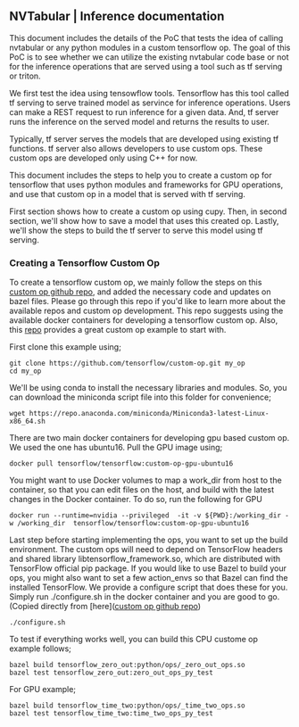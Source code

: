 ## NVTabular | Inference documentation

This document includes the details of the PoC that tests the idea of calling nvtabular or any
python modules in a custom tensorflow op. The goal of this PoC is to see whether we can utilize
the existing nvtabular code base or not for the inference operations that are served
using a tool such as tf serving or triton.

We first test the idea using tensowflow tools. Tensorflow has this tool called tf serving to serve
trained model as servince for inference operations. Users can make a REST request to run inference
for a given data. And, tf server runs the inference on the served model and returns the results to user.

Typically, tf server serves the models that are developed using existing tf functions. tf server also
allows developers to use custom ops. These custom ops are developed only using C++ for now.

This document includes the steps to help you to create a custom op for tensorflow that uses python 
modules and frameworks for GPU operations, and use that custom op in a model that is served with tf serving.

First section shows how to create a custom op using cupy. Then, in second section, we'll show how to
save a model that uses this created op. Lastly, we'll show the steps to build the tf server to serve
this model using tf serving.

### Creating a Tensorflow Custom Op

To create a tensorflow custom op, we mainly follow the steps on this [custom op github repo](https://github.com/tensorflow/custom-op), and
added the necessary code and updates on bazel files. Please go through this repo if you'd like to learn more about
the available repos and custom op development. This repo suggests using the available docker containers
for developing a tensorflow custom op. Also, this [repo](https://github.com/tensorflow/custom-op.git) provides
a great custom op example to start with.

First clone this example using;

```
git clone https://github.com/tensorflow/custom-op.git my_op
cd my_op
```

We'll be using conda to install the necessary libraries and modules. So, you can download the miniconda script file into
this folder for convenience;

```
wget https://repo.anaconda.com/miniconda/Miniconda3-latest-Linux-x86_64.sh
```


There are two main docker containers for developing gpu based custom op. We used the one has ubuntu16. Pull the GPU image using;

```
docker pull tensorflow/tensorflow:custom-op-gpu-ubuntu16
```

You might want to use Docker volumes to map a work_dir from host to the container, so that you can edit files on the host, 
and build with the latest changes in the Docker container. To do so, run the following for GPU

```
docker run --runtime=nvidia --privileged  -it -v ${PWD}:/working_dir -w /working_dir  tensorflow/tensorflow:custom-op-gpu-ubuntu16
```

Last step before starting implementing the ops, you want to set up the build environment. 
The custom ops will need to depend on TensorFlow headers and shared library libtensorflow_framework.so, 
which are distributed with TensorFlow official pip package. If you would like to use Bazel to build your ops, 
you might also want to set a few action_envs so that Bazel can find the installed TensorFlow. 
We provide a configure script that does these for you. Simply run ./configure.sh in the docker container and you are good to go.
(Copied directly from [here]([custom op github repo](https://github.com/tensorflow/custom-op))

```
./configure.sh
```

To test if everything works well, you can build this CPU custome op example follows;

```
bazel build tensorflow_zero_out:python/ops/_zero_out_ops.so
bazel test tensorflow_zero_out:zero_out_ops_py_test
```

For GPU example;

```
bazel build tensorflow_time_two:python/ops/_time_two_ops.so
bazel test tensorflow_time_two:time_two_ops_py_test
```


